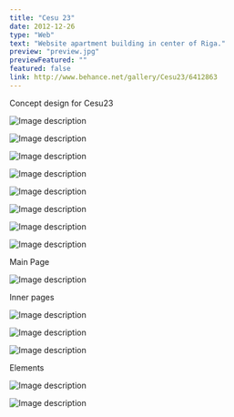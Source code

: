 ```yaml
---
title: "Cesu 23"
date: 2012-12-26
type: "Web"
text: "Website apartment building in center of Riga."
preview: "preview.jpg"
previewFeatured: ""
featured: false
link: http://www.behance.net/gallery/Cesu23/6412863
---
```


Concept design for Cesu23

![Image description](1.jpg)

![Image description](2.jpg)

![Image description](3.jpg)

![Image description](4.jpg)

![Image description](5.jpg)

![Image description](6.jpg)

![Image description](7.jpg)

![Image description](8.jpg)

Main Page

![Image description](9.png)

Inner pages

![Image description](10.png)

![Image description](11.png)

![Image description](12.png)

Elements

![Image description](13.jpg)

![Image description](14.jpg)
